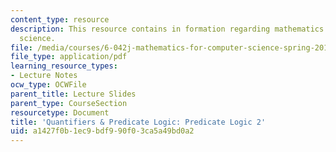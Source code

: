 ```yaml
---
content_type: resource
description: This resource contains in formation regarding mathematics for computer
  science.
file: /media/courses/6-042j-mathematics-for-computer-science-spring-2015/a1427f0b1ec9bdf990f03ca5a49bd0a2_MIT6_042JS16_Predicate2.pdf
file_type: application/pdf
learning_resource_types:
- Lecture Notes
ocw_type: OCWFile
parent_title: Lecture Slides
parent_type: CourseSection
resourcetype: Document
title: 'Quantifiers & Predicate Logic: Predicate Logic 2'
uid: a1427f0b-1ec9-bdf9-90f0-3ca5a49bd0a2
---
```

